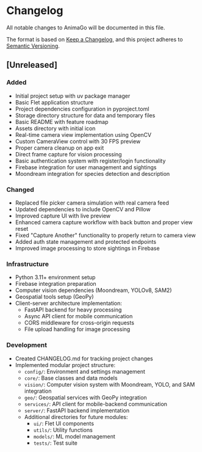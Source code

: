 # Changelog

All notable changes to AnimaGo will be documented in this file.

The format is based on [Keep a Changelog](https://keepachangelog.com/en/1.0.0/),
and this project adheres to [Semantic Versioning](https://semver.org/spec/v2.0.0.html).

## [Unreleased]

### Added
- Initial project setup with uv package manager
- Basic Flet application structure
- Project dependencies configuration in pyproject.toml
- Storage directory structure for data and temporary files
- Basic README with feature roadmap
- Assets directory with initial icon
- Real-time camera view implementation using OpenCV
- Custom CameraView control with 30 FPS preview
- Proper camera cleanup on app exit
- Direct frame capture for vision processing
- Basic authentication system with register/login functionality
- Firebase integration for user management and sightings
- Moondream integration for species detection and description

### Changed
- Replaced file picker camera simulation with real camera feed
- Updated dependencies to include OpenCV and Pillow
- Improved capture UI with live preview
- Enhanced camera capture workflow with back button and proper view reset
- Fixed "Capture Another" functionality to properly return to camera view
- Added auth state management and protected endpoints
- Improved image processing to store sightings in Firebase

### Infrastructure
- Python 3.11+ environment setup
- Firebase integration preparation
- Computer vision dependencies (Moondream, YOLOv8, SAM2)
- Geospatial tools setup (GeoPy)
- Client-server architecture implementation:
  - FastAPI backend for heavy processing
  - Async API client for mobile communication
  - CORS middleware for cross-origin requests
  - File upload handling for image processing

### Development
- Created CHANGELOG.md for tracking project changes
- Implemented modular project structure:
  - `config/`: Environment and settings management
  - `core/`: Base classes and data models
  - `vision/`: Computer vision system with Moondream, YOLO, and SAM integration
  - `geo/`: Geospatial services with GeoPy integration
  - `services/`: API client for mobile-backend communication
  - `server/`: FastAPI backend implementation
  - Additional directories for future modules:
    - `ui/`: Flet UI components
    - `utils/`: Utility functions
    - `models/`: ML model management
    - `tests/`: Test suite 